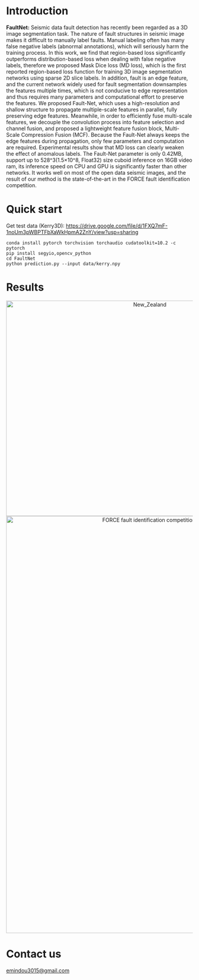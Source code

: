# Introduction

**FaultNet:**
Seismic data fault detection has recently been regarded as a 3D image segmentation task. The nature of fault structures in seismic image makes it difficult to manually label faults. Manual labeling often has many false negative labels (abnormal annotations), which will seriously harm the training process. In this work, we find that region-based loss significantly outperforms distribution-based loss when dealing with false negative labels, therefore we proposed Mask Dice loss (MD loss), which is the first reported region-based loss function for training 3D image segmentation networks using sparse 2D slice labels. In addition, fault is an edge feature, and the current network widely used for fault segmentation downsamples the features multiple times, which is not conducive to edge representation and thus requires many parameters and computational effort to preserve the features. We proposed Fault-Net, which uses a high-resolution and shallow structure to propagate multiple-scale features in parallel, fully preserving edge features. Meanwhile, in order to efficiently fuse multi-scale features, we decouple the convolution process into feature selection and channel fusion, and proposed a lightweight feature fusion block, Multi-Scale Compression Fusion (MCF). Because the Fault-Net always keeps the edge features during propagation, only few parameters and computation are required. Experimental results show that MD loss can clearly weaken the effect of anomalous labels. The Fault-Net parameter is only 0.42MB, support up to 528^3(1.5×10^8, Float32) size cuboid inference on 16GB video ram, its inference speed on CPU and GPU is significantly faster than other networks. It works well on most of the open data seismic images, and the result of our method is the state-of-the-art in the FORCE fault identification competition.

# Quick start
Get test data (Kerry3D): https://drive.google.com/file/d/1FXQ7mF-1noUm3pWBPTFbXaWkHpmA2ZnY/view?usp=sharing
    
    conda install pytorch torchvision torchaudio cudatoolkit=10.2 -c pytorch
    pip install segyio,opencv_python
    cd FaultNet
    python prediction.py --input data/kerry.npy

# Results
<div align=center><img src="https://github.com/douyimin/FaultNet/blob/main/results/New_Zealand.png" width="760" height="580" alt="New_Zealand"/><br/>
<img src="https://github.com/douyimin/FaultNet/blob/main/results/FORCE_ML.png" width="760" height="1123" alt="FORCE fault identification competition]"/><br/></div>

# Contact us
emindou3015@gmail.com
